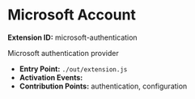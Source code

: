 # Microsoft Account

**Extension ID:** microsoft-authentication

Microsoft authentication provider

* **Entry Point:** `./out/extension.js`
* **Activation Events:** 
* **Contribution Points:** authentication, configuration
